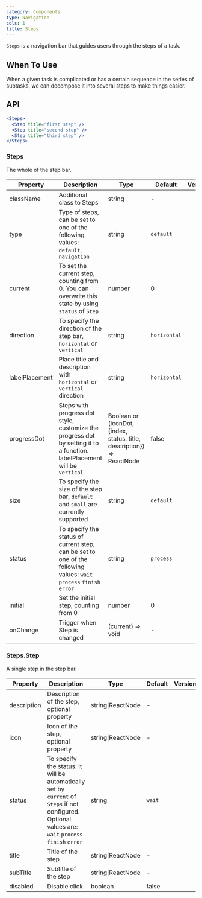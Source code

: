 ```yaml
---
category: Components
type: Navigation
cols: 1
title: Steps
---
```


`Steps` is a navigation bar that guides users through the steps of a task.

## When To Use

When a given task is complicated or has a certain sequence in the series of subtasks, we can decompose it into several steps to make things easier.

## API

```jsx
<Steps>
  <Step title="first step" />
  <Step title="second step" />
  <Step title="third step" />
</Steps>
```

### Steps

The whole of the step bar.

| Property | Description | Type | Default | Version |
| --- | --- | --- | --- | --- |
| className | Additional class to Steps | string | - |  |
| type | Type of steps, can be set to one of the following values: `default`, `navigation` | string | `default` |  |
| current | To set the current step, counting from 0. You can overwrite this state by using `status` of `Step` | number | 0 |  |
| direction | To specify the direction of the step bar, `horizontal` or `vertical` | string | `horizontal` |  |
| labelPlacement | Place title and description with `horizontal` or `vertical` direction | string | `horizontal` |  |
| progressDot | Steps with progress dot style, customize the progress dot by setting it to a function. labelPlacement will be `vertical` | Boolean or (iconDot, {index, status, title, description}) => ReactNode | false |  |
| size | To specify the size of the step bar, `default` and `small` are currently supported | string | `default` |  |
| status | To specify the status of current step, can be set to one of the following values: `wait` `process` `finish` `error` | string | `process` |  |
| initial | Set the initial step, counting from 0 | number | 0 |  |
| onChange | Trigger when Step is changed | (current) => void | - |  |

### Steps.Step

A single step in the step bar.

| Property | Description | Type | Default | Version |
| --- | --- | --- | --- | --- |
| description | Description of the step, optional property | string\|ReactNode | - |  |
| icon | Icon of the step, optional property | string\|ReactNode | - |  |
| status | To specify the status. It will be automatically set by `current` of `Steps` if not configured. Optional values are: `wait` `process` `finish` `error` | string | `wait` |  |
| title | Title of the step | string\|ReactNode | - |  |
| subTitle | Subtitle of the step | string\|ReactNode | - |  |
| disabled | Disable click | boolean | false |  |

<style>
[data-theme="dark"] .steps-content {
  border: 1px dashed #303030;
  background-color: rgba(255,255,255,0.04);
  color: rgba(255,255,255,0.65);
}
[data-theme="dark"] .site-navigation-steps {
  border-bottom: 1px solid #303030;
  box-shadow: none;
}
</style>
